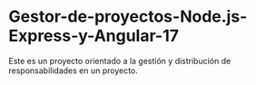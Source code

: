 # Gestor-de-proyectos-Node.js-Express-y-Angular-17
Este es un proyecto orientado a la gestión y distribución de responsabilidades en un proyecto.
